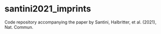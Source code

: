 # santini2021_imprints
Code repository accompanying the paper by Santini, Halbritter, et al. (2021), Nat. Commun.
